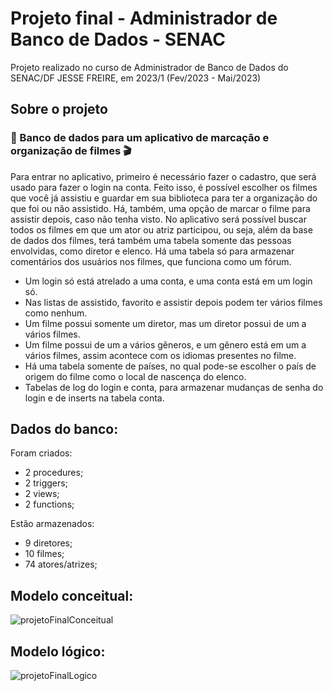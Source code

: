 # Projeto final - Administrador de Banco de Dados - SENAC
Projeto realizado no curso de Administrador de Banco de Dados do SENAC/DF JESSE FREIRE, em 2023/1 (Fev/2023 - Mai/2023)

## Sobre o projeto
### :game_die: Banco de dados para um aplicativo de marcação e organização de filmes :clapper:
Para entrar no aplicativo, primeiro é necessário fazer o cadastro, que será usado para fazer o login na conta. Feito isso, é possível escolher os filmes que você já assistiu e guardar em sua biblioteca para ter a organização do que foi ou não assistido. Há, também, uma opção de marcar o filme para assistir depois, caso não tenha visto. No aplicativo será possível buscar todos os filmes em que um ator ou atriz participou, ou seja, além da base de dados dos filmes, terá também uma tabela somente das pessoas envolvidas, como diretor e elenco. Há uma tabela só para armazenar comentários dos usuários nos filmes, que funciona como um fórum.
- Um login só está atrelado a uma conta, e uma conta está em um login só. 
- Nas listas de assistido, favorito e assistir depois podem ter vários filmes como nenhum. 
- Um filme possui somente um diretor, mas um diretor possui de um a vários filmes. 
- Um filme possui de um a vários gêneros, e um gênero está em um a vários filmes, assim acontece com os idiomas presentes no filme. 
- Há uma tabela somente de países, no qual pode-se escolher o país de origem do filme como o local de nascença do elenco. 
- Tabelas de log do login e conta, para armazenar mudanças de senha do login e de inserts na tabela conta.

## Dados do banco:
Foram criados:
- 2 procedures;
- 2 triggers;
- 2 views;
- 2 functions;

Estão armazenados:
- 9 diretores;
- 10 filmes;
- 74 atores/atrizes;

## Modelo conceitual:
![projetoFinalConceitual](https://user-images.githubusercontent.com/81472166/235458764-d509af0a-6f3f-4db7-8210-364654aebbba.PNG)

## Modelo lógico:
![projetoFinalLogico](https://user-images.githubusercontent.com/81472166/235458777-7a76ed8a-62f6-4592-92ca-e64ed1222c34.PNG)
